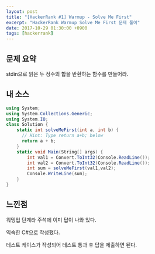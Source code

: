 ```yaml
---
layout: post
title: "[HackerRank #1] Warmup - Solve Me First"
excerpt: "HackerRank Warmup Solve Me First 문제 풀이"
date: 2017-10-29 01:30:00 +0900
tags: [hackerrank]
---
```


## 문제 요약

stdin으로 읽은 두 정수의 합을 반환하는 함수를 만들어라.

## 내 소스

```csharp
using System;
using System.Collections.Generic;
using System.IO;
class Solution {
    static int solveMeFirst(int a, int b) { 
      // Hint: Type return a+b; below  
      return a + b;
    }
    static void Main(String[] args) {
        int val1 = Convert.ToInt32(Console.ReadLine());
        int val2 = Convert.ToInt32(Console.ReadLine());
        int sum = solveMeFirst(val1,val2);
        Console.WriteLine(sum);
    }
}      
```

## 느낀점

워밍업 단계라 주석에 이미 답이 나와 있다.

익숙한 C#으로 작성했다.

테스트 케이스가 작성되어 테스트 통과 후 답을 제출하면 된다.